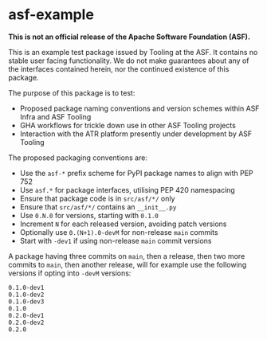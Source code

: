 # asf-example

**This is not an official release of the Apache Software Foundation (ASF).**

This is an example test package issued by Tooling at the ASF. It contains no stable user facing functionality. We do not make guarantees about any of the interfaces contained herein, nor the continued existence of this package.

The purpose of this package is to test:

- Proposed package naming conventions and version schemes within ASF Infra and ASF Tooling
- GHA workflows for trickle down use in other ASF Tooling projects
- Interaction with the ATR platform presently under development by ASF Tooling

The proposed packaging conventions are:

- Use the `asf-*` prefix scheme for PyPI package names to align with PEP 752
- Use `asf.*` for package interfaces, utilising PEP 420 namespacing
- Ensure that package code is in `src/asf/*/` only
- Ensure that `src/asf/*/` contains an `__init__.py`
- Use `0.N.0` for versions, starting with `0.1.0`
- Increment `N` for each released version, avoiding patch versions
- Optionally use `0.(N+1).0-devM` for non-release `main` commits
- Start with `-dev1` if using non-release `main` commit versions

A package having three commits on `main`, then a release, then two more commits to `main`, then another release, will for example use the following versions if opting into `-devM` versions:

```
0.1.0-dev1
0.1.0-dev2
0.1.0-dev3
0.1.0
0.2.0-dev1
0.2.0-dev2
0.2.0
```
